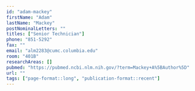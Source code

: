 ```yaml
---
id: "adam-mackey"
firstName: "Adam"
lastName: "Mackey"
postNominalLetters: ""
titles: ["Senior Technician"]
phone: "851-5292"
fax: ""
email: "alm2283@cumc.columbia.edu"
room: "401B"
researchAreas: []
pubmed: "https://pubmed.ncbi.nlm.nih.gov/?term=Mackey+A%5BAuthor%5D"
url: ""
tags: ["page-format::long", "publication-format::recent"]
---
```

